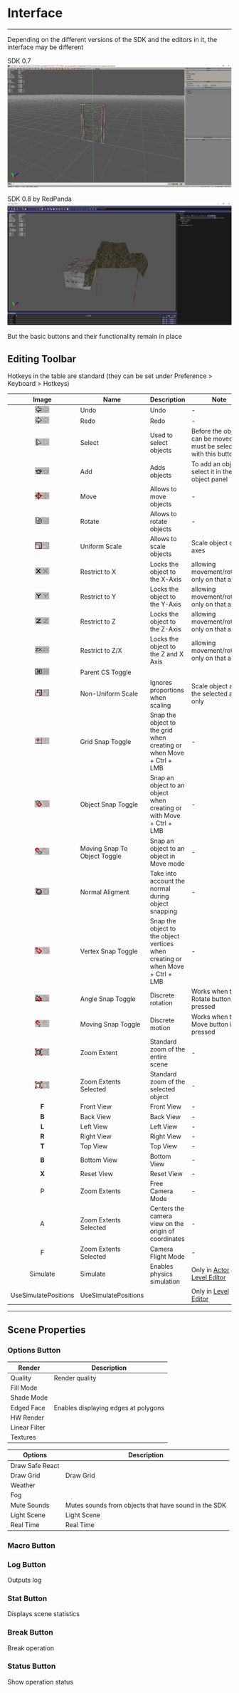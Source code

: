 # Interface

___

Depending on the different versions of the SDK and the editors in it, the interface may be different

SDK 0.7
![sdk-0-7 centered](sdk-image/sdk-0-7.png)

SDK 0.8 by RedPanda
![sdk-0-8 centered](sdk-image/sdk-0-8.png)

But the basic buttons and their functionality remain in place

## Editing Toolbar

Hotkeys in the table are standard (they can be set under Preference > Keyboard > Hotkeys)

| Image | Name | Description | Note |
:---:|---|---|---|
| ![undo](sdk-image/sdk-icons/undo.bmp) | Undo | Undo | - |
| ![redo](sdk-image/sdk-icons/redo.bmp) | Redo | Redo | - |
| ![select](sdk-image/sdk-icons/select.bmp) | Select | Used to select objects | Before the object can be moved, it must be selected with this button |
| ![add](sdk-image/sdk-icons/add.bmp) | Add | Adds objects | To add an object, select it in the object panel |
| ![move](sdk-image/sdk-icons/move.bmp) | Move | Allows to move objects | - |
| ![rotate](sdk-image/sdk-icons/rotate.bmp) | Rotate | Allows to rotate objects | - |
| ![scale](sdk-image/sdk-icons/scale.bmp) | Uniform Scale | Allows to scale objects | Scale object on all axes |
| ![lock-to-x](sdk-image/sdk-icons/lock-to-x.bmp) | Restrict to X | Locks the object to the X-Axis | allowing movement/rotation only on that axis |
| ![lock-to-y](sdk-image/sdk-icons/lock-to-y.bmp) | Restrict to Y | Locks the object to the Y-Axis | allowing movement/rotation only on that axis |
| ![lock-to-z](sdk-image/sdk-icons/lock-to-z.bmp) | Restrict to Z | Locks the object to the Z-Axis | allowing movement/rotation only on that axis |
| ![lock-to-zx](sdk-image/sdk-icons/lock-to-zx.bmp) | Restrict to Z/X | Locks the object to the Z and X Axis | allowing movement/rotation only on that axis |
| ![parent-cs-toggle](sdk-image/sdk-icons/parent-cs-toggle.bmp) | Parent CS Toggle |  |  |
| ![non-uniform-scale](sdk-image/sdk-icons/non-uniform-scale.bmp) | Non-Uniform Scale | Ignores proportions when scaling | Scale object along the selected axis only |
| ![grid-snap-toggle](sdk-image/sdk-icons/grid-snap-toggle.bmp) | Grid Snap Toggle | Snap the object to the grid when creating or when Move + Ctrl + LMB | - |
| ![object-snap-toggle](sdk-image/sdk-icons/object-snap-toggle.bmp) | Object Snap Toggle | Snap an object to an object when creating or with Move + Ctrl + LMB | - |
| ![moving-snap-to-object-toggle](sdk-image/sdk-icons/moving-snap-to-object-toggle.bmp) | Moving Snap To Object Toggle | Snap an object to an object in Move mode | - |
| ![normal-aligment](sdk-image/sdk-icons/normal-aligment.bmp) | Normal Aligment | Take into account the normal during object snapping | - |
| ![vertex-snap-toggle](sdk-image/sdk-icons/vertex-snap-toggle.bmp) | Vertex Snap Toggle | Snap the object to the object vertices when creating or when Move + Ctrl + LMB | - |
| ![angle-snap-toggle](sdk-image/sdk-icons/angle-snap-toggle.bmp) | Angle Snap Toggle | Discrete rotation | Works when the Rotate button is pressed |
| ![moving-snap-toggle](sdk-image/sdk-icons/moving-snap-toggle.bmp) | Moving Snap Toggle | Discrete motion | Works when the Move button is pressed |
| ![zoom-extent](sdk-image/sdk-icons/zoom-extent.bmp) | Zoom Extent | Standard zoom of the entire scene | - |
| ![zoom-extent-selected](sdk-image/sdk-icons/zoom-extent-selected.bmp) | Zoom Extents Selected | Standard zoom of the selected object | - |
| **F** | Front View | Front View | - |
| **B** | Back View | Back View | - |
| **L** | Left View | Left View | - |
| **R** | Right View | Right View | - |
| **T** | Top View | Top View | - |
| **B** | Bottom View | Bottom View | - |
| **X** | Reset View | Reset View | - |
| P | Zoom Extents | Free Camera Mode | - |
| A | Zoom Extents Selected | Centers the camera view on the origin of coordinates | - |
| F | Zoom Extents Selected | Camera Flight Mode | - |
| Simulate | Simulate | Enables physics simulation | Only in [Actor](actor-editor.md) & [Level Editor](level-editor.md) |
| UseSimulatePositions | UseSimulatePositions |  | Only in [Level Editor](level-editor.md) |

___

## Scene Properties

### Options Button

| Render | Description |
---|---|
| Quality | Render quality |
| Fill Mode |  |
| Shade Mode |  |
| Edged Face | Enables displaying edges at polygons |
| HW Render |  |
| Linear Filter |  |
| Textures |  |

| Options | Description |
---|---|
| Draw Safe React |  |
| Draw Grid | Draw Grid |
| Weather |  |
| Fog |  |
| Mute Sounds | Mutes sounds from objects that have sound in the SDK |
| Light Scene | Light Scene |
| Real Time | Real Time |

### Macro Button

### Log Button

Outputs log

### Stat Button

Displays scene statistics

### Break Button

Break operation

### Status Button

Show operation status
